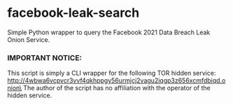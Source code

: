 # facebook-leak-search
Simple Python wrapper to query the Facebook 2021 Data Breach Leak Onion Service.

### IMPORTANT NOTICE:
This script is simply a CLI wrapper for the following TOR hidden service:
http://4wbwa6vcpvcr3vvf4qkhppgy56urmjcj2vagu2iqgp3z656xcmfdbiqd.onion\
The author of the script has no affiliation with the operator of the hidden service.
